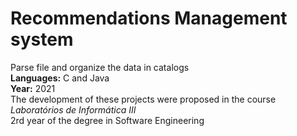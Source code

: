 # Recommendations Management system
Parse file and organize the data in catalogs
<br />**Languages:** C and Java
<br />**Year:** 2021
<br />The development of these projects were proposed in the course *Laboratórios de Informática III*
<br/>2rd year of the degree in Software Engineering 
